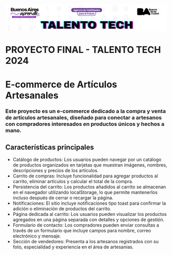 ![banner decorativo](image/TALENTO%20TECH.bmp)
# PROYECTO FINAL - TALENTO TECH 2024 
# E-commerce de Artículos Artesanales

### Este proyecto es un e-commerce dedicado a la compra y venta de artículos artesanales, diseñado para conectar a artesanos con compradores interesados en productos únicos y hechos a mano.

## Características principales
- Catálogo de productos: Los usuarios pueden navegar por un catálogo de productos organizados en tarjetas que muestran imágenes, nombres, descripciones y precios de los artículos.
- Carrito de compras: Incluye funcionalidad para agregar productos al carrito, eliminar artículos y calcular el total de la compra.
- Persistencia del carrito: Los productos añadidos al carrito se almacenan en el navegador utilizando localStorage, lo que permite mantenerlos incluso después de cerrar o recargar la página.
- Notificaciones: El sitio incluye notificaciones tipo toast para confirmar la adición o eliminación de productos del carrito.
- Página dedicada al carrito: Los usuarios pueden visualizar los productos agregados en una página separada con detalles y opciones de gestión.
- Formulario de contacto: Los compradores pueden enviar consultas a través de un formulario que incluye campos para nombre, correo electrónico y mensaje.
- Sección de vendedores: Presenta a los artesanos registrados con su foto, especialidad y experiencia en el área de artesanías.
